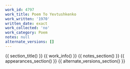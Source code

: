 ```yaml
---
work_id: 4797
work_title: Poem To Yevtushkenko
work_written: '1970'
written_date: exact
work_collected: 'no'
work_category: Poem
notes: null
alternate_versions: []
---
```


{{ section_title() }}
{{ work_info() }}
{{ notes_section() }}
{{ appearances_section() }}
{{ alternate_versions_section() }}